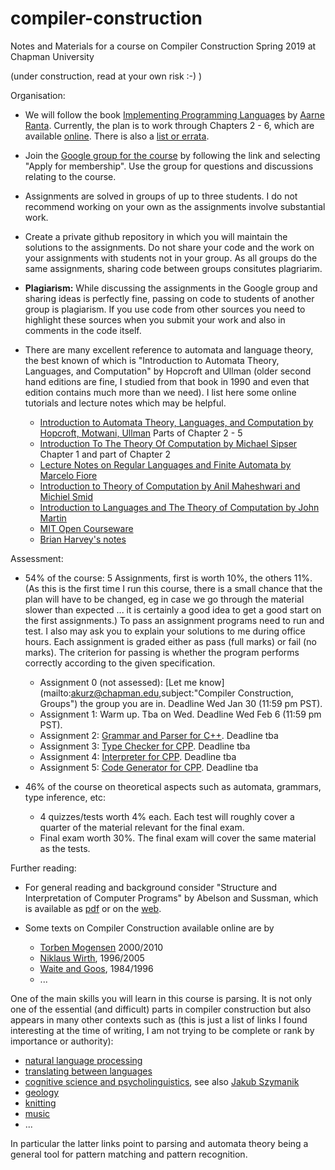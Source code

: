 # compiler-construction
Notes and Materials for a course on Compiler Construction Spring 2019 at Chapman University

(under construction, read at your own risk :-) )

Organisation:

- We will follow the book [Implementing Programming Languages](http://www.grammaticalframework.org/ipl-book/) by [Aarne Ranta](http://www.cse.chalmers.se/~aarne/). Currently, the plan is to work through Chapters 2 - 6, which are available [online](http://www.cse.chalmers.se/edu/year/2012/course/DAT150/lectures/plt-book.pdf).  There is also a [list or errata](https://github.com/andreasabel/plt-errata). 

- Join the [Google group for the course](https://groups.google.com/forum/#!forum/chapman-compiler-construction-2019) by following the link and selecting "Apply for membership". Use the group for questions and discussions relating to the course. 

- Assignments are solved in groups of up to three students. I do not recommend working on your own as the assignments involve substantial work. 

- Create a private github repository in which you will maintain the solutions to the assignments. Do not share your code and the work on your assignments with students not in your group. As all groups do the same assignments, sharing code between groups consitutes plagriarim.

- **Plagiarism:** While discussing the assignments in the Google group and sharing ideas is perfectly fine, passing on code to students of another group is plagiarism. If you use code from other sources you need to highlight these sources when you submit your work and also in comments in the code itself. 

- There are many excellent reference to automata and language theory, the best known of which is "Introduction to Automata Theory, Languages, and Computation" by Hopcroft and Ullman (older second hand editions are fine, I studied from that book in 1990 and even that edition contains much more than we need). I list here some online tutorials and lecture notes which may be helpful.
  - [Introduction to Automata Theory, Languages, and Computation by Hopcroft, Motwani, Ullman]( https://mcdtu.files.wordpress.com/2017/03/introduction-to-automata-theory.pdf) Parts of Chapter 2 - 5  
  - [Introduction To The Theory Of Computation by Michael Sipser]( http://fuuu.be/polytech/INFOF408/Introduction-To-The-Theory-Of-Computation-Michael-Sipser.pdf)  Chapter 1 and part of Chapter 2  
  - [Lecture Notes on Regular Languages and Finite Automata by Marcelo Fiore](https://www.cl.cam.ac.uk/teaching/1011/RLFA/LectureNotes.pdf)  
  - [Introduction to Theory of Computation by Anil Maheshwari and Michiel Smid](https://cglab.ca/~michiel/TheoryOfComputation/TheoryOfComputation.pdf)
  - [Introduction to Languages and The Theory of Computation by John Martin](http://techmela.ucoz.com/_ld/0/22_Introduction_to.pdf)
  - [MIT Open Courseware](https://ocw.mit.edu/courses/electrical-engineering-and-computer-science/6-045j-automata-computability-and-complexity-spring-2011/lecture-notes/)
  - [Brian Harvey's notes](https://people.eecs.berkeley.edu/~bh/pdf/v3ch01.pdf)
 
  
Assessment:

- 54% of the course: 5 Assignments, first is worth 10%, the others 11%. (As this is the first time I run this course, there is a small chance that the plan will have to be changed, eg in case we go through the material slower than expected ... it is certainly a good idea to get a good start on the first assignments.) To pass an assignment programs need to run and test. I also may ask you to explain your solutions to me during office hours. Each assignment is graded either as pass (full marks) or fail (no marks). The criterion for passing is whether the program performs correctly according to the given specification.
  - Assignment 0 (not assessed): [Let me know](mailto:akurz@chapman.edu,subject:"Compiler Construction, Groups") the group you are in. Deadline Wed Jan 30 (11:59 pm PST).
  - Assignment 1: Warm up. Tba on Wed. Deadline Wed Feb 6 (11:59 pm PST). 
  - Assignment 2: [Grammar and Parser for C++](http://www.grammaticalframework.org/ipl-book/assignments/assignment1/assignment1.html). Deadline tba
  - Assignment 3: [Type Checker for CPP](http://www.grammaticalframework.org/ipl-book/assignments/assignment2/assignment2.html).  Deadline  tba  
  - Assignment 4: [Interpreter for CPP](http://www.grammaticalframework.org/ipl-book/assignments/assignment3/assignment3.html).  Deadline  tba  
  - Assignment 5: [Code Generator for CPP](http://www.grammaticalframework.org/ipl-book/assignments/assignment4/assignment4.html).  Deadline  tba  

- 46% of the course on theoretical aspects such as automata, grammars, type inference, etc: 
  - 4 quizzes/tests worth 4% each. Each test will roughly cover a quarter of the material relevant for the final exam.
  - Final exam worth 30%. The final exam will cover the same material as the tests.

Further reading:

- For general reading and background consider "Structure and Interpretation 
of Computer Programs" by Abelson and Sussman, which is available as [pdf](https://web.mit.edu/alexmv/6.037/sicp.pdf) or on the [web](http://mitpress.mit.edu/sites/default/files/sicp/full-text/book/book-Z-H-1.html#titlepage).

- Some texts on Compiler Construction available online are by
  - [Torben Mogensen](http://hjemmesider.diku.dk/~torbenm/Basics/) 2000/2010
  - [Niklaus Wirth](http://www.ethoberon.ethz.ch/WirthPubl/CBEAll.pdf), 1996/2005
  - [Waite and Goos](https://www.cs.cmu.edu/~aplatzer/course/Compilers/waitegoos.pdf), 1984/1996
  - ...

One of the main skills you will learn in this course is parsing. It is not only one of the essential (and difficult) parts in compiler construction but also appears in many other contexts such as (this is just a list of links I found interesting at the time of writing, I am not trying to be complete or rank by importance or authority):
- [natural language processing](https://nlp.stanford.edu/software/lex-parser.shtml)
- [translating between languages](https://www.grammaticalframework.org/)
- [cognitive science and psycholinguistics](https://dl.acm.org/ft_gateway.cfm?id=1697283&ftid=740323&dwn=1&CFID=46563369&CFTOKEN=6c231f65c04a5d4b-BEC94DA1-0566-3330-88B6AA7DA1DCC514), see also [Jakub Szymanik](http://www.jakubszymanik.com/)
- [geology](https://pubs.usgs.gov/ds/2006/146/htmldocs/process.htm)
- [knitting](http://alliejon.es/blog/2014/03/24/adding-syntax-highlighting-to-knitting-patterns/)
- [music](https://link.springer.com/chapter/10.1007%2F3-540-45722-4_3)
- ...

In particular the latter links point to parsing and automata theory being a general tool for pattern matching and pattern recognition.

